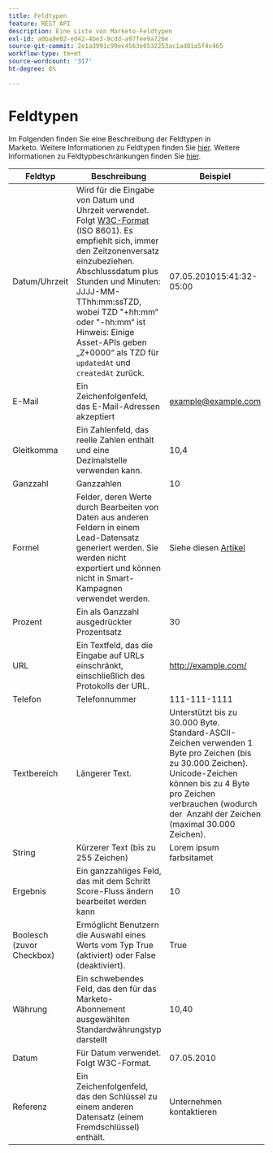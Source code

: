 ```yaml
---
title: Feldtypen
feature: REST API
description: Eine Liste von Marketo-Feldtypen
exl-id: a0ba9e02-ed42-4be3-9cdd-a97fee9a726e
source-git-commit: 2e1a3991c99ec4563e6532253ac1ad81a5f4c465
workflow-type: tm+mt
source-wordcount: '317'
ht-degree: 8%

---
```


# Feldtypen

Im Folgenden finden Sie eine Beschreibung der Feldtypen in Marketo. Weitere Informationen zu Feldtypen finden Sie [hier](https://experienceleague.adobe.com/de/docs/marketo/using/product-docs/administration/field-management/custom-field-type-glossary). Weitere Informationen zu Feldtypbeschränkungen finden Sie [hier](https://nation.marketo.com/t5/knowledgebase/marketo-field-limits-by-field-type/ta-p/251613).

| Feldtyp | Beschreibung | Beispiel |
| --- | --- | --- |
| Datum/Uhrzeit | Wird für die Eingabe von Datum und Uhrzeit verwendet. Folgt [W3C-Format](https://www.w3.org/TR/NOTE-datetime) (ISO 8601). Es empfiehlt sich, immer den Zeitzonenversatz einzubeziehen. Abschlussdatum plus Stunden und Minuten: JJJJ-MM-TThh:mm:ssTZD, wobei TZD &quot;+hh:mm“ oder &quot;-hh:mm“ ist Hinweis: Einige Asset-APIs geben „Z+0000“ als TZD für `updatedAt` und `createdAt` zurück. | 07.05.201015:41:32-05:00 |
| E-Mail | Ein Zeichenfolgenfeld, das E-Mail-Adressen akzeptiert | example@example.com |
| Gleitkomma | Ein Zahlenfeld, das reelle Zahlen enthält und eine Dezimalstelle verwenden kann. | 10,4 |
| Ganzzahl | Ganzzahlen | 10 |
| Formel | Felder, deren Werte durch Bearbeiten von Daten aus anderen Feldern in einem Lead-Datensatz generiert werden. Sie werden nicht exportiert und können nicht in Smart-Kampagnen verwendet werden. | Siehe diesen [Artikel](https://experienceleague.adobe.com/de/docs/marketo/using/product-docs/administration/field-management/create-and-use-a-concatenated-string-formula-field) |
| Prozent | Ein als Ganzzahl ausgedrückter Prozentsatz | 30 |
| URL | Ein Textfeld, das die Eingabe auf URLs einschränkt, einschließlich des Protokolls der URL. | http://example.com/ |
| Telefon | Telefonnummer | 111-111-1111 |
| Textbereich | Längerer Text. | Unterstützt bis zu 30.000 Byte. Standard-ASCII-Zeichen verwenden 1 Byte pro Zeichen (bis zu 30.000 Zeichen). Unicode-Zeichen können bis zu 4 Byte pro Zeichen verbrauchen (wodurch der  Anzahl der Zeichen (maximal 30.000 Zeichen). |
| String | Kürzerer Text (bis zu 255 Zeichen) | Lorem ipsum farbsitamet |
| Ergebnis | Ein ganzzahliges Feld, das mit dem Schritt Score-Fluss ändern bearbeitet werden kann | 10 |
| Boolesch (zuvor Checkbox) | Ermöglicht Benutzern die Auswahl eines Werts vom Typ True (aktiviert) oder False (deaktiviert). | True |
| Währung | Ein schwebendes Feld, das den für das Marketo-Abonnement ausgewählten Standardwährungstyp darstellt | 10,40 |
| Datum | Für Datum verwendet. Folgt W3C-Format. | 07.05.2010 |
| Referenz | Ein Zeichenfolgenfeld, das den Schlüssel zu einem anderen Datensatz (einem Fremdschlüssel) enthält. | Unternehmen kontaktieren |
